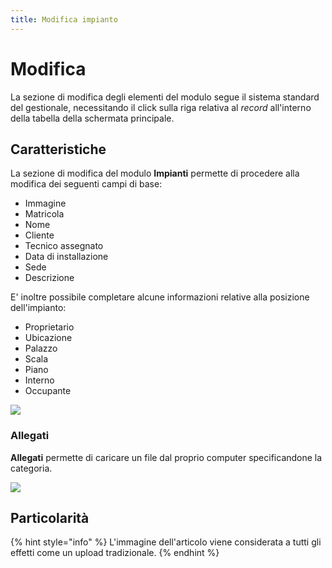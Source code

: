 ```yaml
---
title: Modifica impianto
---
```


# Modifica

La sezione di modifica degli elementi del modulo segue il sistema standard del gestionale, necessitando il click sulla riga relativa al _record_ all'interno della tabella della schermata principale.

## Caratteristiche

La sezione di modifica del modulo **Impianti** permette di procedere alla modifica dei seguenti campi di base:

* Immagine
* Matricola
* Nome
* Cliente
* Tecnico assegnato
* Data di installazione
* Sede
* Descrizione

E' inoltre possibile completare alcune informazioni relative alla posizione dell'impianto:

* Proprietario
* Ubicazione
* Palazzo
* Scala
* Piano
* Interno
* Occupante

![](https://firebasestorage.googleapis.com/v0/b/gitbook-x-prod.appspot.com/o/spaces%2F-LZJeLg23eVDvrCv74U7-887967055%2Fuploads%2FQiB4H41VTmpIcS02aFGH%2Ffile.png?alt=media)

### Allegati

**Allegati** permette di caricare un file dal proprio computer specificandone la categoria.

![](https://firebasestorage.googleapis.com/v0/b/gitbook-x-prod.appspot.com/o/spaces%2F-LZJeLg23eVDvrCv74U7-887967055%2Fuploads%2FoRHduEpn1dnldeE9xf5I%2Ffile.png?alt=media)

## Particolarità

{% hint style="info" %}
L'immagine dell'articolo viene considerata a tutti gli effetti come un upload tradizionale.
{% endhint %}
